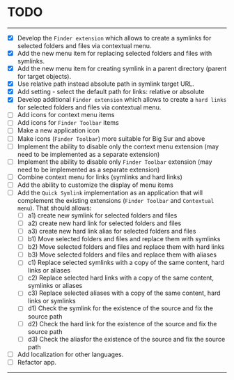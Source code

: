 # TODO

---

- [x] Develop the `Finder extension`  which allows to create a symlinks for selected folders and files via contextual menu.
- [x]  Add the new menu item for replacing selected folders and files with symlinks.
- [x]  Add the new menu item for creating symlink in a parent directory (parent for target objects).
- [x]  Use relative path instead absolute path in symlink target URL.
- [x]  Add setting - select the default path for links: relative or absolute
- [x]  Develop additional `Finder extension`  which allows to create a `hard links` for selected folders and files via contextual menu.
- [ ] Add icons for context menu items
- [ ] Add icons for `Finder Toolbar` items
- [ ] Make a new application icon
- [ ] Make icons (`Finder Toolbar`) more suitable for Big Sur and above
- [ ] Implement the ability to disable only the context menu extension (may need to be implemented as a separate extension)
- [ ] Implement the ability to disable only `Finder Toolbar` extension (may need to be implemented as a separate extension)
- [ ] Combine context menu for links (symlinks and hard links)
- [ ] Add the ability to customize the display of menu items
- [ ] Add the `Quick Symlink` implementation as an application that will complement the existing extensions (`Finder Toolbar` and `Contextual menu`). That should allows:
  - [ ] a1) create new symlink for selected folders and files
  - [ ] a2) create new hard link for selected folders and files
  - [ ] a3) create new hard link alias for selected folders and files
  - [ ] b1) Move selected folders and files and replace them with symlinks
  - [ ] b2) Move selected folders and files and replace them with hard  links
  - [ ] b3) Move selected folders and files and replace them with aliases 
  - [ ] c1) Replace selected symlinks with a copy of the same content, hard links or aliases
  - [ ] c2) Replace selected hard links with a copy of the same content, symlinks  or aliases
  - [ ] c3) Replace selected aliases with a copy of the same content, hard links or symlinks
  - [ ] d1) Сheck the symlink for the existence of the source and fix the source path
  - [ ] d2) Сheck the hard link for the existence of the source and fix the source path
  - [ ] d3) Сheck the aliasfor the existence of the source and fix the source path
- [ ]  Add localization for other languages.
- [ ]  Refactor app.

---

